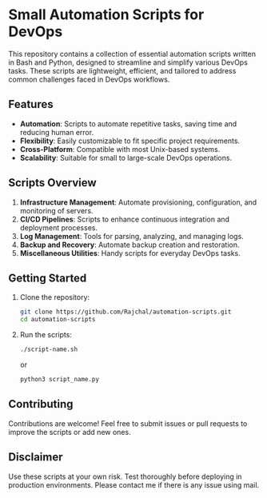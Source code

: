 # Small Automation Scripts for DevOps

This repository contains a collection of essential automation scripts written in Bash and Python, designed to streamline and simplify various DevOps tasks. These scripts are lightweight, efficient, and tailored to address common challenges faced in DevOps workflows.

## Features

- **Automation**: Scripts to automate repetitive tasks, saving time and reducing human error.
- **Flexibility**: Easily customizable to fit specific project requirements.
- **Cross-Platform**: Compatible with most Unix-based systems.
- **Scalability**: Suitable for small to large-scale DevOps operations.

## Scripts Overview

1. **Infrastructure Management**: Automate provisioning, configuration, and monitoring of servers.
2. **CI/CD Pipelines**: Scripts to enhance continuous integration and deployment processes.
3. **Log Management**: Tools for parsing, analyzing, and managing logs.
4. **Backup and Recovery**: Automate backup creation and restoration.
5. **Miscellaneous Utilities**: Handy scripts for everyday DevOps tasks.

## Getting Started

1. Clone the repository:
    ```bash
    git clone https://github.com/Rajchal/automation-scripts.git
    cd automation-scripts
    ```

2. Run the scripts:
    ```bash
    ./script-name.sh
    ```
    or
    ```bash
    python3 script_name.py
    ```

## Contributing

Contributions are welcome! Feel free to submit issues or pull requests to improve the scripts or add new ones.


## Disclaimer

Use these scripts at your own risk. Test thoroughly before deploying in production environments. Please contact me if there is any issue using mail.
